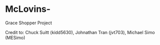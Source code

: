 # McLovins-
Grace Shopper Project

Credit to: 
Chuck Suitt (kidd5630),
Johnathan Tran (jvt703),
Michael Simo (MESimo)
